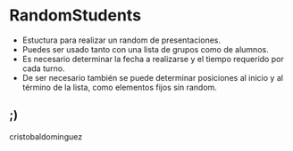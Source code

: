 # RandomStudents

- Estuctura para realizar un random de presentaciones.
- Puedes ser usado tanto con una lista de grupos como de alumnos.
- Es necesario determinar la fecha a realizarse y el tiempo requerido por cada turno.
- De ser necesario también se puede determinar posiciones al inicio y al término de la lista, como elementos fijos sin random.

## ;)
cristobaldominguez